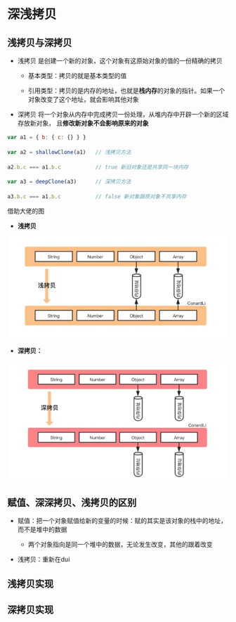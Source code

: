 # 深浅拷贝

## 浅拷贝与深拷贝

- 浅拷贝 是创建一个新的对象，这个对象有这原始对象的值的一份精确的拷贝

    - 基本类型：拷贝的就是基本类型的值
    
    - 引用类型：拷贝的是内存的地址，也就是**栈内存**的对象的指针。如果一个对象改变了这个地址，就会影响其他对象

- 深拷贝 将一个对象从内存中完成拷贝一份处理，从堆内存中开辟一个新的区域存放新对象，
且**修改新对象不会影响原来的对象**

```javascript
var a1 = { b: { c: {} } }

var a2 = shallowClone(a1)   // 浅拷贝方法

a2.b.c === a1.b.c           // true 新旧对象还是共享同一块内存

var a3 = deepClone(a3)      // 深拷贝方法

a3.b.c === a1.b.c           // false 新对象跟原对象不共享内存
```

借助大佬的图

- **浅拷贝**

<img src="./img/img2.jpeg" width="700">    

- **深拷贝：**

<img src="./img/img3.jpeg" width="700">

## 赋值、深深拷贝、浅拷贝的区别

- 赋值：把一个对象赋值给新的变量的时候：赋的其实是该对象的栈中的地址，而不是堆中的数据
    - 两个对象指向是同一个堆中的数据，无论发生改变，其他的跟着改变
    
- 浅拷贝：重新在dui

## 浅拷贝实现

## 深拷贝实现

